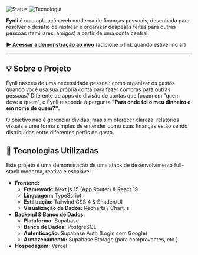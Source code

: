![Status](https://img.shields.io/badge/status-em_desenvolvimento-yellow)
![Tecnologia](https://img.shields.io/badge/tech-Next.js%20%7C%20Supabase-blue)

**Fynli** é uma aplicação web moderna de finanças pessoais, desenhada para resolver o desafio de rastrear e organizar despesas feitas para outras pessoas (familiares, amigos) a partir de uma conta central.

**[▶️ Acessar a demonstração ao vivo](https://fynli.vercel.app)** (adicione o link quando estiver no ar)

---

## 💡 Sobre o Projeto

Fynli nasceu de uma necessidade pessoal: como organizar os gastos quando você usa sua própria conta para fazer compras para outras pessoas? Diferente de apps de divisão de contas que focam em "quem deve a quem", o Fynli responde à pergunta **"Para onde foi o meu dinheiro e em nome de quem?"**.

O objetivo não é gerenciar dívidas, mas sim oferecer clareza, relatórios visuais e uma forma simples de entender como suas finanças estão sendo distribuídas entre diferentes perfis de gasto.

## 🚀 Tecnologias Utilizadas

Este projeto é uma demonstração de uma stack de desenvolvimento full-stack moderna, reativa e escalável.

* **Frontend:**
    * **Framework:** Next.js 15 (App Router) & React 19
    * **Linguagem:** TypeScript
    * **Estilização:** Tailwind CSS 4 & Shadcn/UI
    * **Visualização de Dados:** Recharts / Chart.js
* **Backend & Banco de Dados:**
    * **Plataforma:** Supabase
    * **Banco de Dados:** PostgreSQL
    * **Autenticação:** Supabase Auth (Login com Google)
    * **Armazenamento:** Supabase Storage (para comprovantes, etc.)
* **Hospedagem:** Vercel